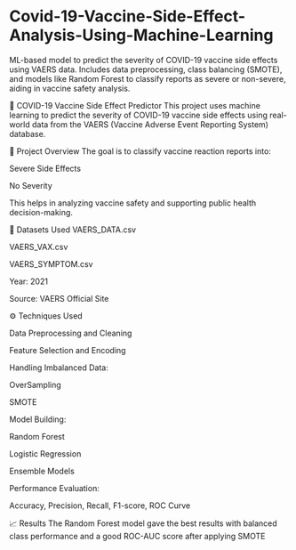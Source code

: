 # Covid-19-Vaccine-Side-Effect-Analysis-Using-Machine-Learning
ML-based model to predict the severity of COVID-19 vaccine side effects using VAERS data. Includes data preprocessing, class balancing (SMOTE), and models like Random Forest to classify reports as severe or non-severe, aiding in vaccine safety analysis.

🦠 COVID-19 Vaccine Side Effect Predictor
This project uses machine learning to predict the severity of COVID-19 vaccine side effects using real-world data from the VAERS (Vaccine Adverse Event Reporting System) database.

📌 Project Overview
The goal is to classify vaccine reaction reports into:

Severe Side Effects

No Severity

This helps in analyzing vaccine safety and supporting public health decision-making.

🧾 Datasets Used
VAERS_DATA.csv

VAERS_VAX.csv

VAERS_SYMPTOM.csv

Year: 2021

Source: VAERS Official Site

⚙️ Techniques Used

Data Preprocessing and Cleaning

Feature Selection and Encoding

Handling Imbalanced Data:

OverSampling

SMOTE

Model Building:

Random Forest

Logistic Regression

Ensemble Models

Performance Evaluation:

Accuracy, Precision, Recall, F1-score, ROC Curve

📈 Results
The Random Forest model gave the best results with balanced class performance and a good ROC-AUC score after applying SMOTE
